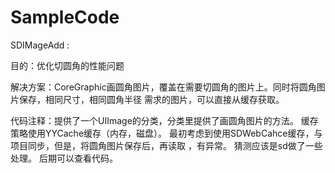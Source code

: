 # SampleCode

SDIMageAdd :

目的：优化切圆角的性能问题

解决方案：CoreGraphic画圆角图片，覆盖在需要切圆角的图片上。同时将圆角图片保存，相同尺寸，相同圆角半径 需求的图片，可以直接从缓存获取。


代码注释：提供了一个UIImage的分类，分类里提供了画圆角图片的方法。 缓存策略使用YYCache缓存（内存，磁盘）。
         最初考虑到使用SDWebCahce缓存，与项目同步，但是，将圆角图片保存后，再读取 ，有异常。 猜测应该是sd做了一些处理。 后期可以查看代码。
         
